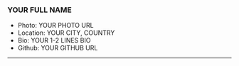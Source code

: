 ### YOUR FULL NAME
- Photo: YOUR PHOTO URL
- Location: YOUR CITY, COUNTRY
- Bio: YOUR 1-2 LINES BIO
- Github: YOUR GITHUB URL
***

